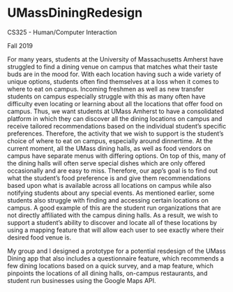 # UMassDiningRedesign
CS325 - Human/Computer Interaction

Fall 2019

  For many years, students at the University of Massachusetts Amherst have struggled to find a dining 
venue on campus that matches what their taste buds are in the mood for. With each location having 
such a wide variety of unique options, students often find themselves at a loss when it comes to 
where to eat on campus. Incoming freshmen as well as new transfer students on campus especially 
struggle with this as many often have difficulty even locating or learning about all the locations 
that offer food on campus. Thus, we want students at UMass Amherst to have a consolidated platform 
in which they can discover all the dining locations on campus and receive tailored recommendations 
based on the individual student’s specific preferences. Therefore, the activity that we wish to 
support is the student’s choice of where to eat on campus, especially around dinnertime. At the 
current moment, all the UMass dining halls, as well as food vendors on campus have separate menus
with differing options. On top of this, many of the dining halls will often serve special dishes 
which are only offered occasionally and are easy to miss. Therefore, our app’s goal is to find out 
what the student’s food preference is and give them recommendations based upon what is available 
across all locations on campus while also notifying students about any special events. As mentioned 
earlier, some students also struggle with finding and accessing certain locations on campus. A good 
example of this are the student run organizations that are not directly affiliated with the campus 
dining halls. As a result, we wish to support a student’s ability to discover and locate all of 
these locations by using a mapping feature that will allow each user to see exactly where their 
desired food venue is.

  My group and I designed a prototype for a potential resdesign of the UMass Dining app that also includes
a questionnaire feature, which recommends a few dining locations based on a quick survey, and a map feature, 
which pinpoints the locations of all dining halls, on-campus restaurants, and student run businesses using
the Google Maps API. 
